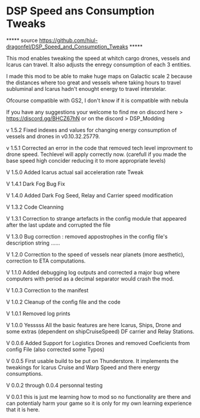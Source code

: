 # DSP Speed ans Consumption Tweaks

***** source https://github.com/hiul-dragonfel/DSP_Speed_and_Consumption_Tweaks *****

This mod enables tweaking the speed at whitch cargo drones, vessels and Icarus can travel.
It also adjusts the enregy consumption of each 3 entities.

I made this mod to be able to make huge maps on Galactic scale 2 because the distances where too great and vessels where taking hours to travel subluminal and Icarus hadn't enought energy to travel interstelar.

Ofcourse compatible with GS2, I don't know if it is compatible with nebula

If you have any suggestions your welcome to find me on discord 
here > https://discord.gg/BHCZ67hN
or on the discord > DSP_Modding 

v 1.5.2 Fixed indexes and values for changing energy consumption of vessels and drones in v0.10.32.25779.

v 1.5.1	Corrected an error in the code that removed tech level improvment to drone speed.
		Techlevel will apply correctly now. (carefull if you made the base speed high concider reducing it to more appropriate levels)

V 1.5.0 Added Icarus actual sail acceleration rate Tweak 

V 1.4.1 Dark Fog Bug Fix

V 1.4.0 Added Dark Fog Seed, Relay and Carrier speed modification

V 1.3.2 Code Cleanning

V 1.3.1 Correction to strange artefacts in the config module that appeared after the last update and corrupted the file

V 1.3.0 Bug correction : removed appostrophes in the config file's description string ......

V 1.2.0 Correction to the speed of vessels near planets (more aesthetic), correction to ETA computations.

V 1.1.0 Added debugging log outputs and corrected a major bug where computers with period as a decimal separator would crash the mod.

V 1.0.3 Correction to the manifest

V 1.0.2 Cleanup of the config file and the code

V 1.0.1 Removed log prints

V 1.0.0 Yesssss All the basic features are here Icarus, Ships, Drone and some extras (dependent on shipCruiseSpeed) DF carrier and Relay Stations.

V 0.0.6 Added Support for Logistics Drones and removed Coeficients from config File (also corrected some Typos)

V 0.0.5 First usable build to be put on Thunderstore. It implements the tweakings for Icarus Cruise and Warp Speed and there energy consumptions.

V 0.0.2 through 0.0.4 personnal testing

V 0.0.1 this is just me learning how to mod so no functionality are there and can potentialy harm your game so it is only for my own learning experience that it is here.